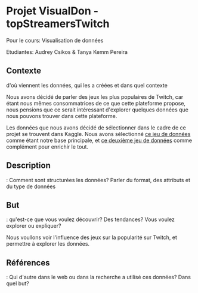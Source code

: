 # Projet VisualDon - topStreamersTwitch
<p>
  Pour le cours: Visualisation de données
</p>
<p>
  Etudiantes: Audrey Csikos & Tanya Kemm Pereira 
</p>


<h2>Contexte</h2>
d'où viennent les données, 
qui les a créées 
et dans quel contexte
<p>
  Nous avons décidé de parler des jeux les plus populaires de Twitch, car étant nous mêmes consommatrices de ce que cette plateforme propose, 
  nous pensions que ce serait intéressant d'explorer quelques données que nous pouvons trouver dans cette plateforme.
</p>
<p>
  Les données que nous avons décidé de sélectionner dans le cadre de ce projet se trouvent dans Kaggle. Nous avons sélectionné
  <a href="">ce jeu de données</a> comme étant notre base principale, et <a href="">ce deuxième jeu de données</a> comme complément pour enrichir le tout. 
</p>
<p></p>

<h2>Description</h2> 
: Comment sont structurées les données?
Parler du format, des attributs et du type de données
<p></p>

<h2>But</h2>
: qu'est-ce que vous voulez découvrir? Des tendances? Vous voulez explorer ou expliquer?
<p>Nous voullons voir l'influence des jeux sur la popularité sur Twitch, et permettre à explorer les données.</p>



<h2>Références</h2>
: Qui d'autre dans le web ou dans la recherche a utilisé ces données? Dans quel but?
<p></p>

